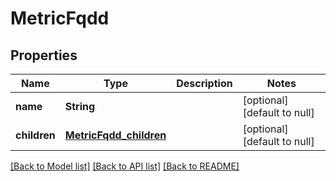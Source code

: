 # MetricFqdd
## Properties

Name | Type | Description | Notes
------------ | ------------- | ------------- | -------------
**name** | **String** |  | [optional] [default to null]
**children** | [**MetricFqdd_children**](MetricFqdd_children.md) |  | [optional] [default to null]

[[Back to Model list]](../README.md#documentation-for-models) [[Back to API list]](../README.md#documentation-for-api-endpoints) [[Back to README]](../README.md)

